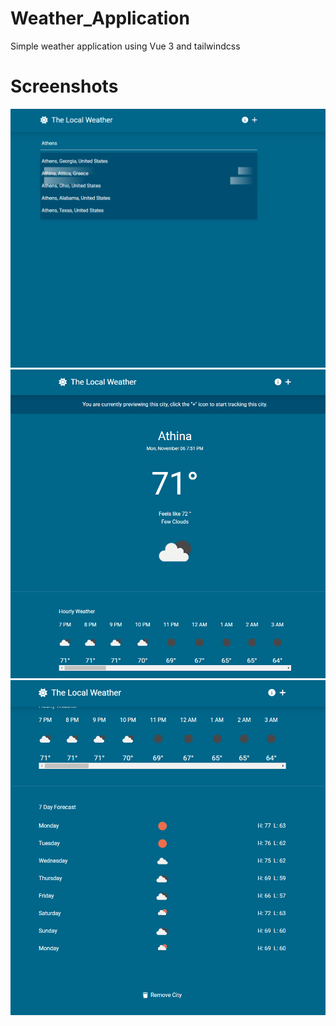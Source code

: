 # Weather_Application
 Simple weather application using Vue 3 and tailwindcss

<h1> Screenshots </h1>

![Alt text](./Screenshot_1.png "Optional Title")
![Alt text](./Screenshot_2.png "Optional Title")
![Alt text](./Screenshot_3.png "Optional Title")